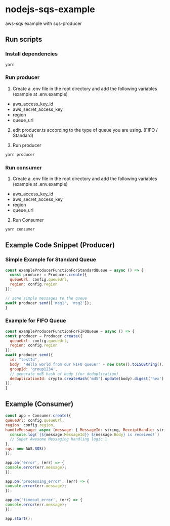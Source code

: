 # nodejs-sqs-example
aws-sqs example with sqs-producer

## Run scripts
  ### Install dependencies
  ```bash
  yarn
  ```
  ### Run producer
  1. Create a .env file in the root directory and add the following variables (example at .env.example)
  * aws_access_key_id
  * aws_secret_access_key
  * region
  * queue_url

  2. edit producer.ts according to the type of queue you are using. (FIFO / Standard)

  3. Run producer

  ```bash
  yarn producer
  ```
  ### Run consumer
  1. Create a .env file in the root directory and add the following variables (example at .env.example)
  * aws_access_key_id
  * aws_secret_access_key
  * region
  * queue_url

  2. Run Consumer
  ```bash
  yarn consumer
  ```

## Example Code Snippet (Producer)
  ### Simple Example for Standard Queue
  ```js
  const exampleProducerFunctionForStandardQueue = async () => {
    const producer = Producer.create({
    queueUrl: config.queueUrl,
    region: config.region
  });

  // send simple messages to the queue
  await producer.send(['msg1', 'msg2']);
  }
  ```

  ### Example for FIFO Queue
  ```js
  const exampleProducerFunctionForFIFOQueue = async () => {
  const producer = Producer.create({
    queueUrl: config.queueUrl,
    region: config.region
  });
  await producer.send({
    id: "testId",
    body: 'Hello world from our FIFO queue!' + new Date().toISOString(),
    groupId: 'group1234',
    // generate md5 hash of body (for deduplication)
    deduplicationId: crypto.createHash('md5').update(body).digest('hex')  
  });
  }
  ```
## Example (Consumer)

  ```js
const app = Consumer.create({
  queueUrl: config.queueUrl,
  region: config.region,
  handleMessage: async (message: { MessageId: string, ReceiptHandle: string, Body: string }) => {
    console.log(`{${message.MessageId}} ${message.Body} is received!`)
    // Super Awesome Messaging handling logic 🚀
  },
  sqs: new AWS.SQS()
});

app.on('error', (err) => {
  console.error(err.message);
});

app.on('processing_error', (err) => {
  console.error(err.message);
});

app.on('timeout_error', (err) => {
  console.error(err.message);
});

app.start();
```